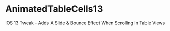 # AnimatedTableCells13

iOS 13 Tweak - Adds A Slide &amp; Bounce Effect When Scrolling In Table Views

